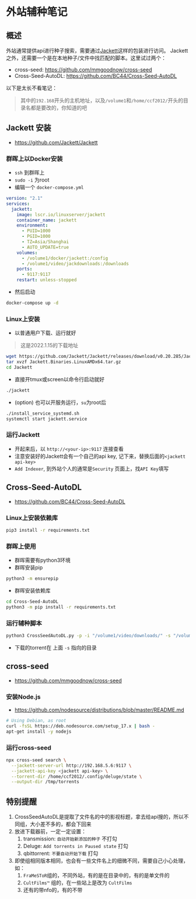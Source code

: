 # 外站辅种笔记

## 概述
外站通常提供api进行种子搜索，需要通过[Jackett](https://github.com/Jackett/Jackett)这样的包装进行访问。
Jackett之外，还需要一个是在本地种子/文件中找匹配的脚本。这里试过两个：
* cross-seed: https://github.com/mmgoodnow/cross-seed
* Cross-Seed-AutoDL: https://github.com/BC44/Cross-Seed-AutoDL

以下是太长不看笔记：
> 其中的`192.168`开头的主机地址，以及`/volume1`和`/home/ccf2012/`开头的目录名都是要改的，你知道的吧

## Jackett 安装
* https://github.com/Jackett/Jackett

### 群晖上以Docker安装
* `ssh` 到群晖上
* `sudo -i` 为root
* 编辑一个 `docker-compose.yml`
```yml
version: "2.1"
services:
  jackett:
    image: lscr.io/linuxserver/jackett
    container_name: jackett
    environment:
      - PUID=1000
      - PGID=1000
      - TZ=Asia/Shanghai
      - AUTO_UPDATE=true
    volumes:
      - /volume1/docker/jackett:/config
      - /volume1/video/jackdownloads:/downloads
    ports:
      - 9117:9117
    restart: unless-stopped
```
* 然后启动
```sh 
docker-compose up -d
```

### Linux上安装
* 以普通用户下载、运行就好
> 这是2022.1.15的下载地址
```sh
wget https://github.com/Jackett/Jackett/releases/download/v0.20.285/Jackett.Binaries.LinuxAMDx64.tar.gz
tar xvzf Jackett.Binaries.LinuxAMDx64.tar.gz
cd Jackett
```
* 直接开tmux或screen以命令行启动就好
```sh
./jackett
```

* (option) 也可以开服务运行，`su`为root后
```sh 
./install_service_systemd.sh
systemctl start jackett.service
```

### 运行Jackett
* 开起来后，以 `http://<your-ip>:9117` 连接查看
* 注意安装好的Jackett会有一个自己的api key, 记下来，替换后面的`<jackett api-key>`
* `Add Indexer`, 到外站个人的通常是`Security` 页面上，找`API Key`填写


## Cross-Seed-AutoDL
* https://github.com/BC44/Cross-Seed-AutoDL

### Linux上安装依赖库
```sh
pip3 install -r requirements.txt
```

### 群晖上使用
* 群晖需要有python3环境
* 群晖安装pip
```sh
python3 -m ensurepip
```
* 群晖安装依赖库
```sh
cd Cross-Seed-AutoDL
python3 -m pip install -r requirements.txt
```

### 运行辅种脚本
```sh
python3 CrossSeedAutoDL.py -p -i "/volume1/video/downloads/" -s "/volume1/video/tors" -u "http://192.168.5.6:9117" -k "<jackett api-key>" 
```
* 下载的torrent在 上面 `-s` 指向的目录
  

## cross-seed
* https://github.com/mmgoodnow/cross-seed

### 安装Node.js
* https://github.com/nodesource/distributions/blob/master/README.md
```sh
# Using Debian, as root
curl -fsSL https://deb.nodesource.com/setup_17.x | bash -
apt-get install -y nodejs
```

### 运行cross-seed

```sh
npx cross-seed search \
  --jackett-server-url http://192.168.5.6:9117 \
  --jackett-api-key <jackett api-key> \
  --torrent-dir /home/ccf2012/.config/deluge/state \
  --output-dir /tmp/torrents
```

## 特别提醒
1. CrossSeedAutoDL是提取了文件名的中的影视标题，拿去给api搜的，所以不同组，大小差不多的，都会下回来
2. 放进下载器前，一定一定设置：
   1. transmission: `自动开始新添加的种子` 不打勾 
   2. Deluge: `Add torrents in Paused state` 打勾
   3. qbittorrent: `不要自动开始下载` 打勾
3. 即使组相同版本相同，也会有一些文件名上的细微不同，需要自己小心处理，如：
   1. `FraMeSToR`组的，不同外站，有的是在目录中的，有的是单文件的
   2. `CultFilms™` 组的，在一些站上是改为 `CultFilms` 
   3. 还有的带nfo的，有的不带

